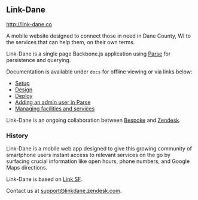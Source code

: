 ## Link-Dane

http://link-dane.co

A mobile website designed to connect those in need in Dane County, WI to the services that can help them, on their own terms.

Link-Dane is a single page Backbone.js application using [Parse](https://parse.com/) for persistence and querying.

Documentation is available under `docs` for offline viewing or via links below:

* [Setup](https://github.com/zendesk/link-dane/blob/master/docs/SETUP.md)
* [Design](https://github.com/zendesk/link-dane/blob/master/docs/DESIGN.md)
* [Deploy](https://github.com/zendesk/link-dane/blob/master/docs/DEPLOY.md)
* [Adding an admin user in Parse](https://github.com/zendesk/link-dane/blob/master/docs/ADD_USER.md)
* [Managing facilities and services](https://github.com/zendesk/link-dane/blob/master/docs/MANAGE.md)

Link-Dane is an ongoing collaboration between [Bespoke](http://www.bespokecph.com/) and [Zendesk](http://www.zendesk.com/).

### History

Link-Dane is a mobile web app designed to give this growing community of smartphone users instant access to relevant services on the go by surfacing crucial information like open hours, phone numbers, and Google Maps directions.

Link-Dane is based on [Link SF](https://github.com/zendesk/linksf).

Contact us at support@linkdane.zendesk.com.